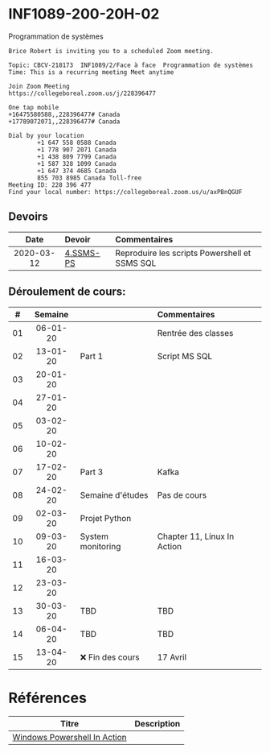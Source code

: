 # INF1089-200-20H-02
Programmation de systèmes

```
Brice Robert is inviting you to a scheduled Zoom meeting.

Topic: CBCV-218173  INF1089/2/Face à face  Programmation de systèmes
Time: This is a recurring meeting Meet anytime

Join Zoom Meeting
https://collegeboreal.zoom.us/j/228396477

One tap mobile
+16475580588,,228396477# Canada
+17789072071,,228396477# Canada

Dial by your location
        +1 647 558 0588 Canada
        +1 778 907 2071 Canada
        +1 438 809 7799 Canada
        +1 587 328 1099 Canada
        +1 647 374 4685 Canada
        855 703 8985 Canada Toll-free
Meeting ID: 228 396 477
Find your local number: https://collegeboreal.zoom.us/u/axPBnQGUF

```

## Devoirs

| Date       | Devoir                  |     Commentaires                                                                         |
|:----------:|:------------------------|:-----------------------------------------------------------------------------------------|
| 2020-03-12 | [4.SSMS-PS](4.SSMS-PS)  | Reproduire les scripts Powershell et SSMS SQL                                            |

## Déroulement de cours:

|# | Semaine|                                          |     Commentaires                                                   |
|--|:------:|:-----------------------------------------|:-------------------------------------------------------------------|
|01|06-01-20|                                          | Rentrée des classes                                                |
|02|13-01-20| Part 1                                   | Script MS SQL                                                      |
|03|20-01-20|                                          |                                                                    |
|04|27-01-20|                                          |                                                                    |
|05|03-02-20|                                          |                                                                    |
|06|10-02-20|                                          |                                                                    |
|07|17-02-20| Part 3                                   | Kafka                                                              |
|08|24-02-20| Semaine d'études                         | Pas de cours                                                       |
|09|02-03-20| Projet Python                            |                                                                    |
|10|09-03-20| System monitoring                        | Chapter 11, Linux In Action                                        |
|11|16-03-20|                                          |                                                                    |
|12|23-03-20|                                          |                                                                    |
|13|30-03-20| TBD                                      | TBD                                                                |
|14|06-04-20| TBD                                      | TBD                                                                |
|15|13-04-20| :x: Fin des cours                        | 17 Avril                                                           |

# Références


| Titre | Description |
|----------------------------------------------------------------------------------------------------------|-------------|
| [Windows Powershell In Action](https://www.manning.com/books/windows-powershell-in-action-third-edition) | |
